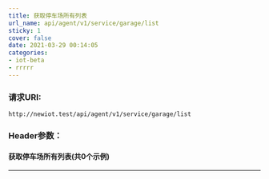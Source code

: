 ```yaml
---
title: 获取停车场所有列表
url_name: api/agent/v1/service/garage/list
sticky: 1
cover: false
date: 2021-03-29 00:14:05
categories: 
- iot-beta
- rrrrr
---
```



### 请求URI:

```http
http://newiot.test/api/agent/v1/service/garage/list
```

### Header参数：

#### 获取停车场所有列表(共0个示例)

---
